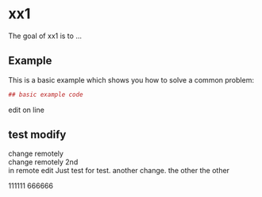 # xx1

The goal of xx1 is to ...

## Example

This is a basic example which shows you how to solve a common problem:

``` r
## basic example code
```
edit on line

## test modify
change remotely  
change remotely 2nd  
in remote edit
Just test for test.
another change.
the other
the other

111111
666666
